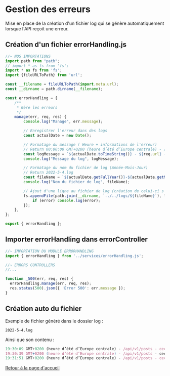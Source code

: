 # Gestion des erreurs

Mise en place de la création d'un fichier log qui se génère automatiquement lorsque l'API reçoit une erreur.

## Création d'un fichier errorHandling.js

```js
//~ NOS IMPORTATIONS 
import path from "path";
// import * as fs from 'fs';
import * as fs from 'fs';
import {fileURLToPath} from 'url';

const __filename = fileURLToPath(import.meta.url);
const __dirname = path.dirname(__filename);

const errorHandling = {
    /**
     * Gère les erreurs
     */
    manage(err, req, res) { 
        console.log("Manage", err.message);

        // Enregistrer l'erreur dans des logs
        const actualDate = new Date();

        // Formatage du message ( Heure + informations de l'erreur)
        // Return 00:00:00 GMT+0200 (heure d’été d’Europe centrale) - /api/v1/{path} - "mon erreur"
        const logMessage = `${actualDate.toTimeString()} - ${req.url} - ${err.message}\r`;
        console.log("Message du log", logMessage);

        // Formatage du nom du fichier de log (Année-Mois-Jour)
        // Return 2022-5-4.log
        const fileName = `${actualDate.getFullYear()}-${actualDate.getMonth()}-${actualDate.getDay()}.log`;
        console.log("Nom du fichier de log", fileName);

        // Ajout d'une ligne au fichier de log (création de celui-ci s'il n'existe pas)
        fs.appendFile(path.join(__dirname, `../../logs/${fileName}`), logMessage, (error) => {
            if (error) console.log(error);
        });
    },
};

export { errorHandling };
```

## Importer errorHandling dans errorController

```js
//~ IMPORTATION DU MODULE ERRORHANDLING
import { errorHandling } from '../services/errorHandling.js';

//~ ERRORS CONTROLLERS
//...

function _500(err, req, res) {
  errorHandling.manage(err, req, res);
  res.status(500).json({ 'Error 500': err.message });
}
```

## Création auto du fichier

Exemple de fichier généré dans le dossier log :

`2022-5-4.log`

Ainsi que son contenu :

```js
19:30:09 GMT+0200 (heure d’été d’Europe centrale) - /api/v1/posts - ceci est une erreur forcée
19:30:39 GMT+0200 (heure d’été d’Europe centrale) - /api/v1/posts - ceci est une deuxième erreur forcée
19:31:51 GMT+0200 (heure d’été d’Europe centrale) - /api/v1/posts - ceci est une  erreur forcée pour le plaisir !
```

[Retour à la page d'accueil](../README.md)